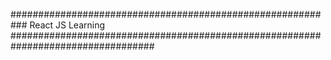 ########################################################### React JS Learning ##################################################################################